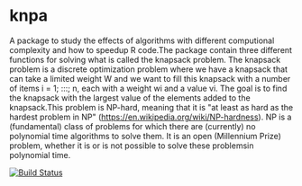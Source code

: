 # knpa
A package to study the effects of algorithms with different computional complexity and how to speedup R code.The package contain three different functions for solving what is called the knapsack problem. The knapsack problem is a discrete optimization problem where we have a knapsack that can take a limited weight W and we want to fill this knapsack with a number of items i = 1; :::; n, each with a weight wi and a value vi. The goal is to find the knapsack with the largest value of the elements added to the knapsack.This problem is NP-hard, meaning that it is "at least as hard as the hardest problem in NP" (https://en.wikipedia.org/wiki/NP-hardness). NP is a (fundamental) class of problems for which there are (currently) no polynomial time algorithms to solve them. It is an open (Millennium Prize) problem, whether it is or is not possible to solve these problemsin polynomial time.

[![Build Status](https://app.travis-ci.com/Elmahi92/knpa.svg?branch=main)](https://app.travis-ci.com/Elmahi92/knpa)

